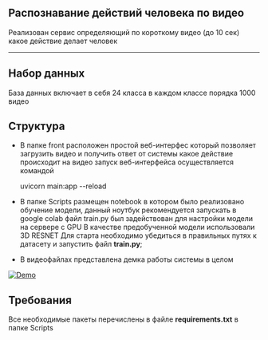 ## Распознавание действий человека по видео
Реализован сервис определяющий по короткому видео (до 10 сек) какое действие делает человек

___
## Набор данных
База данных включает в себя 24 класса в каждом классе порядка 1000 видео

## Структура

- В папке front расположен простой веб-интерфес который позволяет загрузить видео и получить ответ от системы какое действие происходит на видео
запуск веб-интерфейса осуществляется командой


    uvicorn main:app --reload

- В папке Scripts размещен notebook в котором было реализовано обучение модели, данный ноутбук рекомендуется запускать в google colab
файл train.py был задействован для настройки модели на сервере с GPU
В качестве предобученной модели использовали 3D RESNET
Для старта необходимо убедиться в правильных путях к датасету и запустить файл **train.py**;
- В видеофайлах представлена демка работы системы в целом


[![Demo](https://img.youtube.com/vi/zfEcPTuWeMA/0.jpg)](https://www.youtube.com/watch?v=zfEcPTuWeMA)

## Требования
Все необходимые пакеты перечислены в файле **requirements.txt** в папке Scripts